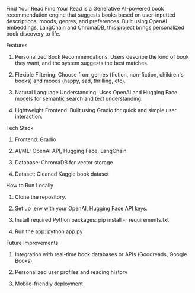 Find Your Read
Find Your Read is a Generative AI-powered book recommendation engine that suggests books based on user-inputted descriptions, moods, genres, and preferences. Built using OpenAI embeddings, LangChain and ChromaDB, this project brings personalized book discovery to life.

Features

1. Personalized Book Recommendations: Users describe the kind of book they want, and the system suggests the best matches.

2. Flexible Filtering: Choose from genres (fiction, non-fiction, children's books) and moods (happy, sad, thrilling, etc).

3. Natural Language Understanding: Uses OpenAI and Hugging Face models for semantic search and text understanding.

4. Lightweight Frontend: Built using Gradio for quick and simple user interaction.


Tech Stack

1. Frontend: Gradio

2. AI/ML: OpenAI API, Hugging Face, LangChain

3. Database: ChromaDB for vector storage

4. Dataset: Cleaned Kaggle book dataset


How to Run Locally

1. Clone the repository.

2. Set up .env with your OpenAI, Hugging Face API keys.

3. Install required Python packages: pip install -r requirements.txt

4. Run the app: python app.py


Future Improvements

1. Integration with real-time book databases or APIs (Goodreads, Google Books)

2. Personalized user profiles and reading history

3. Mobile-friendly deployment
